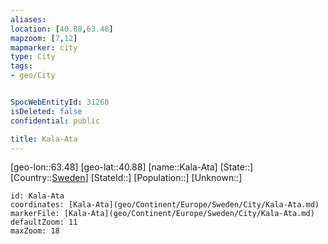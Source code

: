 ```yaml
---
aliases: 
location: [40.88,63.48]
mapzoom: [7,12] 
mapmarker: city 
type: City
tags:
- geo/City


SpocWebEntityId: 31260
isDeleted: false
confidential: public

title: Kala-Ata
---
```

[geo-lon::63.48]
[geo-lat::40.88]
[name::Kala-Ata]
[State::]
[Country::[Sweden](geo/Continent/Europe/Sweden.md)]
[StateId::]
[Population::]
[Unknown::]


```leaflet
id: Kala-Ata
coordinates: [Kala-Ata](geo/Continent/Europe/Sweden/City/Kala-Ata.md)
markerFile: [Kala-Ata](geo/Continent/Europe/Sweden/City/Kala-Ata.md)
defaultZoom: 11 
maxZoom: 18
```


